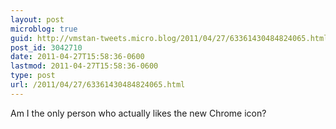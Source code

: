 ```yaml
---
layout: post
microblog: true
guid: http://vmstan-tweets.micro.blog/2011/04/27/63361430484824065.html
post_id: 3042710
date: 2011-04-27T15:58:36-0600
lastmod: 2011-04-27T15:58:36-0600
type: post
url: /2011/04/27/63361430484824065.html
---
```

Am I the only person who actually likes the new Chrome icon?
